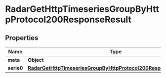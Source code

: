 

# RadarGetHttpTimeseriesGroupByHttpProtocol200ResponseResult


## Properties

| Name | Type | Description | Notes |
|------------ | ------------- | ------------- | -------------|
|**meta** | **Object** |  |  |
|**serie0** | [**RadarGetHttpTimeseriesGroupByHttpProtocol200ResponseResultSerie0**](RadarGetHttpTimeseriesGroupByHttpProtocol200ResponseResultSerie0.md) |  |  |



